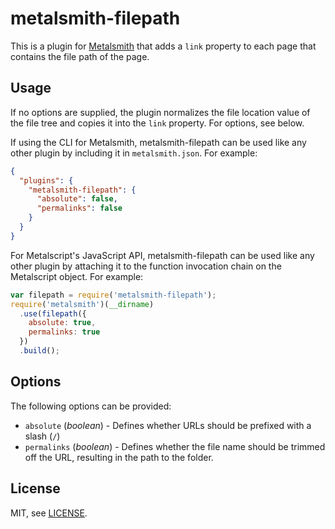 # metalsmith-filepath

This is a plugin for [Metalsmith](http://metalsmith.io/) that adds a `link`
property to each page that contains the file path of the page.

## Usage

If no options are supplied, the plugin normalizes the file location value of 
the file tree and copies it into the `link` property. For options, see below.

If using the CLI for Metalsmith, metalsmith-filepath can be used like any other
plugin by including it in `metalsmith.json`. For example:

```json
{
  "plugins": {
    "metalsmith-filepath": {
      "absolute": false,
      "permalinks": false
    }
  }
}
```

For Metalscript's JavaScript API, metalsmith-filepath can be used like any 
other plugin by attaching it to the function invocation chain on the 
Metalscript object. For example:

```js
var filepath = require('metalsmith-filepath');
require('metalsmith')(__dirname)
  .use(filepath({
    absolute: true,
    permalinks: true
  })
  .build();
```

## Options

The following options can be provided:

 - `absolute` (*boolean*) - Defines whether URLs should be prefixed with a 
   slash (`/`)
 - `permalinks` (*boolean*) - Defines whether the file name should be trimmed
   off the URL, resulting in the path to the folder.


## License

MIT, see [LICENSE](LICENSE).